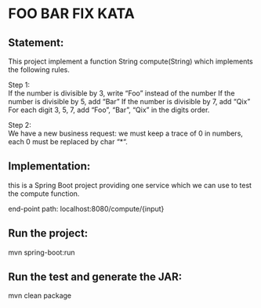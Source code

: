# FOO BAR FIX KATA

## Statement:
This project implement a function String compute(String) which implements the following rules.

Step 1:  
If the number is divisible by 3, write “Foo” instead of the number
If the number is divisible by 5, add “Bar”
If the number is divisible by 7, add “Qix”
For each digit 3, 5, 7, add “Foo”, “Bar”, “Qix” in the digits order.

Step 2:  
We have a new business request: we must keep a trace of 0 in numbers, each 0 must be replaced by char “*“.


## Implementation: 
this is a Spring Boot project providing one service which we can use to test the compute function.

end-point path: localhost:8080/compute/{input}

## Run the project: 
mvn spring-boot:run
## Run the test and generate the JAR:
mvn clean package
